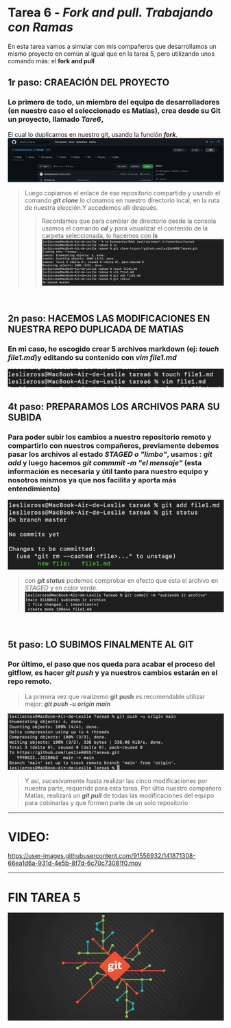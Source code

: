 # **Tarea 6** - *Fork and pull. Trabajando con Ramas*

En esta tarea vamos a simular con mis compañeros que desarrollamos un mismo proyecto en común al igual que en la tarea 5, pero utilizando unos comando más: el **fork and pull**

## **1r paso: CRAEACIÓN DEL PROYECTO**

### Lo primero de todo, un miembro del equipo de desarrolladores (en nuestro caso el seleccionado es Matías), crea desde su Git un proyecto, llamado *Tare6*, 
El cual lo duplicamos en nuestro git, usando la función ***fork***. 
![](./src/0.png)

>Luego copiamos el enlace de ese repositorio compartido y usando el comando ***git clone*** lo clonamos en nuestro directorio local, en la ruta de nuestra elección.Y accedemos allí después. 
>>Recordamos que para cambiar de directorio desde la consola usamos el comando ***cd*** y para visualizar el contenido de la carpeta seleccionada, lo hacemos con ***ls***
![](./src/1.png)
<br>

## **2n paso: HACEMOS LAS MODIFICACIONES EN NUESTRA REPO DUPLICADA DE MATIAS**

### En mi caso, he escogido crear 5 archivos markdown (ej: ***touch file1.md***)y editando su contenido con ***vim file1.md***
![](./src/2.png)


## **4t paso: PREPARAMOS LOS ARCHIVOS PARA SU SUBIDA**
### Para poder subir los cambios a nuestro repositorio remoto y compartirlo con nuestros compañeros, previamente debemos pasar los archivos al estado *STAGED o "limbo"*, usamos : ***git add*** y luego hacemos ***git commmit -m "el mensaje"*** (esta información es necesaria y útil tanto para nuestro equipo y nosotros mismos ya que nos facilita y aporta más entendimiento)

![](./src/3.png)
>con ***git status*** podemos comprobar en efecto que esta el archivo en *STAGED* y en color verde.
![](./src/4.png)

<br>

## **5t paso: LO SUBIMOS FINALMENTE AL GIT**
### Por último, el paso que nos queda para acabar el proceso del gitflow, es hacer ***git push*** y ya nuestros cambios estarán en el repo remoto. 
>La primera vez que realizemo **git push** es recomendable utilizar mejor: ***git push -u origin main***

![](./src/5.png)

>Y así, sucesivamente hasta realizar las cinco modificaciones por nuestra parte, requerids para esta tarea. Por últio nuestro compañero Matías, realizará un ***git pull*** de todas las modificaciones del equipo para cobinarlas y que formen parte de un solo repositorio

---
# VIDEO:


https://user-images.githubusercontent.com/91556932/141871308-66ea1d6a-931d-4e5b-8f7d-6c70c73081f0.mov


---
# FIN TAREA 5
![](./src/6.png)
